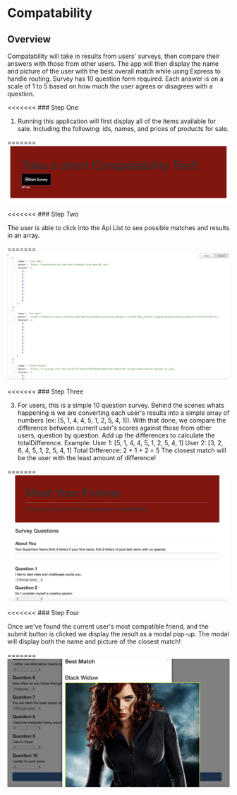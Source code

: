 # Compatability


## Overview

Compatability will take in results from users' surveys, then compare their answers with those from other users. The app will then display the name and picture of the user with the best overall match while using Express to handle routing. Survey has 10 question form required. Each answer is on a scale of 1 to 5 based on how much the user agrees or disagrees with a question.



<<<<<<< ### Step One

1) Running this application will first display all of the items available for sale. Including the following:
 ids, names, and prices of products for sale.


=======
![](images/home.png)

<<<<<<< ### Step Two

The user is able to click into the Api List to see possible matches and results in an array.

=======
![](images/ApiList.png)


<<<<<<< ### Step Three

3) For users, this is a simple 10 question survey. Behind the scenes whats happening is we are converting each user's results into a simple array of numbers (ex: [5, 1, 4, 4, 5, 1, 2, 5, 4, 1]). With that done, we compare the difference between current user's scores against those from other users, question by question. Add up the differences to calculate the totalDifference. Example: User 1: [5, 1, 4, 4, 5, 1, 2, 5, 4, 1] User 2: [3, 2, 6, 4, 5, 1, 2, 5, 4, 1] Total Difference: 2 + 1 + 2 = 5 The closest match will be the user with the least amount of difference!


=======
![](images/Survey.png)

<<<<<<< ### Step Four

Once we've found the current user's most compatible friend, and the submit button is clicked we display the result as a modal pop-up. The modal will display both the name and picture of the closest match!

=======
![](images/Match.png)

